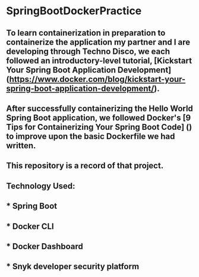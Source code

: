 # SpringBootDockerPractice

## To learn containerization in preparation to containerize the application my partner and I are developing through Techno Disco, we each followed an introductory-level tutorial, [Kickstart Your Spring Boot Application Development] (https://www.docker.com/blog/kickstart-your-spring-boot-application-development/).

## After successfully containerizing the Hello World Spring Boot application, we followed Docker's [9 Tips for Containerizing Your Spring Boot Code] () to improve upon the basic Dockerfile we had written.

## This repository is a record of that project.

## Technology Used:
## * Spring Boot
## * Docker CLI
## * Docker Dashboard
## * Snyk developer security platform
